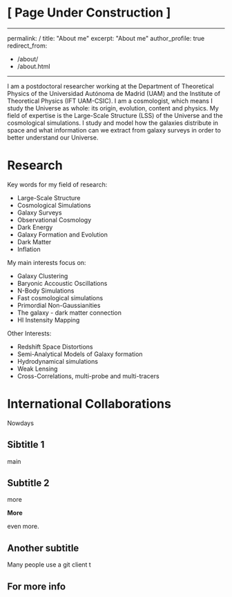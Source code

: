 [ Page Under Construction ]
======

---
permalink: /
title: "About me"
excerpt: "About me"
author_profile: true
redirect_from: 
  - /about/
  - /about.html
---

I am a postdoctoral researcher working at the Department of Theoretical Physics of the Universidad Autónoma de Madrid (UAM) and the Institute of Theoretical Physics (IFT UAM-CSIC). I am a cosmologist, which means I study the Universe as whole: its origin, evolution, content and physics. My field of expertise is the Large-Scale Structure (LSS) of the Universe and the cosmological simulations. I study and model how the galaxies distribute in space and what information can we extract from galaxy surveys in order to better understand our Universe. 

Research 
======

Key words for my field of research: 

- Large-Scale Structure
- Cosmological Simulations
- Galaxy Surveys
- Observational Cosmology
- Dark Energy
- Galaxy Formation and Evolution
- Dark Matter
- Inflation


My main interests focus on:

- Galaxy Clustering
- Baryonic Accoustic Oscillations 
- N-Body Simulations
- Fast cosmological simulations
- Primordial Non-Gaussianities
- The galaxy - dark matter connection
- HI Instensity Mapping

Other Interests: 

- Redshift Space Distortions
- Semi-Analytical Models of Galaxy formation
- Hydrodynamical simulations 
- Weak Lensing
- Cross-Correlations, multi-probe and multi-tracers


International Collaborations
======

Nowdays

Sibtitle 1
------
main

Subtitle 2
------
more

**More**

even more.

Another subtitle
------
Many people use a git client t

For more info
------

